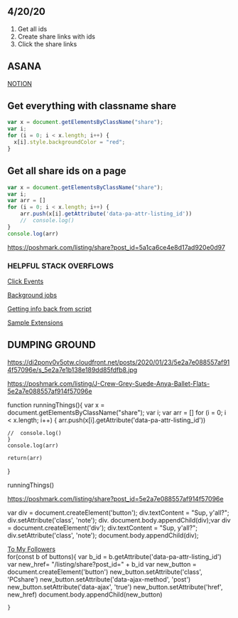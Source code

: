 ## 4/20/20

1. Get all ids
2. Create share links with ids
3. Click the share links


## ASANA

[NOTION](https://www.notion.so/e47219b1ee95404f983fee31ba6b42ba?v=c46d85b986264cfc81636a2889210b2a)


## Get everything with classname share

```JavaScript
var x = document.getElementsByClassName("share");
var i;
for (i = 0; i < x.length; i++) {
  x[i].style.backgroundColor = "red";
}
```

## Get all share ids on a page
```JavaScript
var x = document.getElementsByClassName("share");
var i;
var arr = []
for (i = 0; i < x.length; i++) {
    arr.push(x[i].getAttribute('data-pa-attr-listing_id'))
    //  console.log()
}
console.log(arr)
```


https://poshmark.com/listing/share?post_id=5a1ca6ce4e8d17ad920e0d97


### HELPFUL STACK OVERFLOWS

[Click Events](https://stackoverflow.com/questions/26390322/clicking-an-element-on-a-page-through-chrome-extension/26391692)


[Background jobs](https://stackoverflow.com/questions/11684454/getting-the-source-html-of-the-current-page-from-chrome-extension)


[Getting info back from script](https://stackoverflow.com/questions/14790389/return-value-from-chrome-tabs-executescript)

[Sample Extensions](https://developer.chrome.com/extensions/samples)




## DUMPING GROUND

https://di2ponv0v5otw.cloudfront.net/posts/2020/01/23/5e2a7e088557af914f57096e/s_5e2a7e1b138e189dd85fdfb8.jpg

https://poshmark.com/listing/J-Crew-Grey-Suede-Anya-Ballet-Flats-5e2a7e088557af914f57096e

function runningThings(){
    var x = document.getElementsByClassName("share");
    var i;
    var arr = []
    for (i = 0; i < x.length; i++) {
        arr.push(x[i].getAttribute('data-pa-attr-listing_id'))

    //  console.log()
    }
    console.log(arr)

    return(arr)
}

runningThings()


https://poshmark.com/listing/share?post_id=5e2a7e088557af914f57096e



var div = document.createElement('button');
div.textContent = "Sup, y'all?";
div.setAttribute('class', 'note');
div.
document.body.appendChild(div);var div = document.createElement('div');
div.textContent = "Sup, y'all?";
div.setAttribute('class', 'note');
document.body.appendChild(div);


<a href="/listing/share?post_id=5cbfde5cbb22e33c3ada9d52" class="pm-followers-share-link grey" data-ajax-method="post" data-ajax="true" data-pa-name="share_poshmark" targeturl="/listing/share"><div class="share-wrapper-con"><div class="icon-con"><i class="icon pm-logo-white"></i></div><span class="share-title">To My Followers</span></div></a>
for(const b of buttons){
    var b_id = b.getAttribute('data-pa-attr-listing_id')
    var new_href= "/listing/share?post_id=" + b_id
    var new_button = document.createElement('button')
    new_button.setAttribute('class', 'PCshare')
    new_button.setAttribute('data-ajax-method', 'post')
    new_button.setAttribute('data-ajax', 'true')
    new_button.setAttribute('href', new_href)
    document.body.appendChild(new_button)
    
    }
